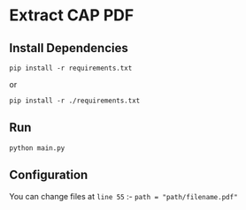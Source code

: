 # Extract CAP PDF

## Install Dependencies

```
pip install -r requirements.txt
```

or 


```
pip install -r ./requirements.txt
```

## Run 

```
python main.py
```

## Configuration
You can change files at `line 55`  :-  `path = "path/filename.pdf"`